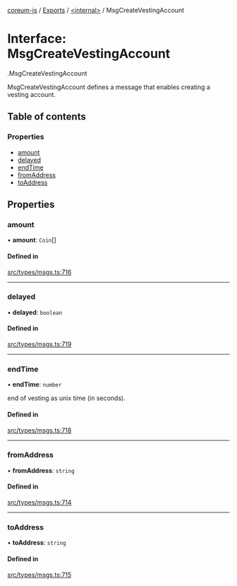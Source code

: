[coreum-js](../README.md) / [Exports](../modules.md) / [<internal\>](../modules/internal_.md) / MsgCreateVestingAccount

# Interface: MsgCreateVestingAccount

[<internal>](../modules/internal_.md).MsgCreateVestingAccount

MsgCreateVestingAccount defines a message that enables creating a vesting
account.

## Table of contents

### Properties

- [amount](internal_.MsgCreateVestingAccount.md#amount)
- [delayed](internal_.MsgCreateVestingAccount.md#delayed)
- [endTime](internal_.MsgCreateVestingAccount.md#endtime)
- [fromAddress](internal_.MsgCreateVestingAccount.md#fromaddress)
- [toAddress](internal_.MsgCreateVestingAccount.md#toaddress)

## Properties

### amount

• **amount**: `Coin`[]

#### Defined in

[src/types/msgs.ts:716](https://github.com/PulsaraIO/coreum-js/blob/37352c6/src/types/msgs.ts#L716)

___

### delayed

• **delayed**: `boolean`

#### Defined in

[src/types/msgs.ts:719](https://github.com/PulsaraIO/coreum-js/blob/37352c6/src/types/msgs.ts#L719)

___

### endTime

• **endTime**: `number`

end of vesting as unix time (in seconds).

#### Defined in

[src/types/msgs.ts:718](https://github.com/PulsaraIO/coreum-js/blob/37352c6/src/types/msgs.ts#L718)

___

### fromAddress

• **fromAddress**: `string`

#### Defined in

[src/types/msgs.ts:714](https://github.com/PulsaraIO/coreum-js/blob/37352c6/src/types/msgs.ts#L714)

___

### toAddress

• **toAddress**: `string`

#### Defined in

[src/types/msgs.ts:715](https://github.com/PulsaraIO/coreum-js/blob/37352c6/src/types/msgs.ts#L715)
